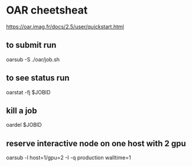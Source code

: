 # OAR cheetsheat
https://oar.imag.fr/docs/2.5/user/quickstart.html



## to submit run 
oarsub -S ./oar/job.sh
## to see status run
oarstat -fj $JOBID
## kill a job
oardel $JOBID


## reserve interactive node on one host with 2 gpu
oarsub -l host=1/gpu=2 -I -q production walltime=1